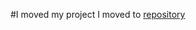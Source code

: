 #I moved my project
I moved to [repository](https://github.com/web-programming-2022-clg/laboratorna-robota-no1-jadatix/)
